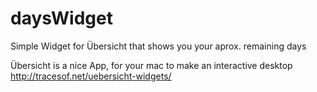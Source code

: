 # daysWidget
Simple Widget for Übersicht that shows you your aprox. remaining days


Übersicht is a nice App, for your mac to make an interactive desktop
http://tracesof.net/uebersicht-widgets/
